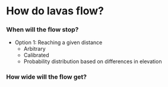 # How do lavas flow?

### When will the flow stop?

- Option 1: Reaching a given distance 
  - Arbitrary
  - Calibrated
  - Probability distribution based on differences in elevation

### How wide will the flow get?
